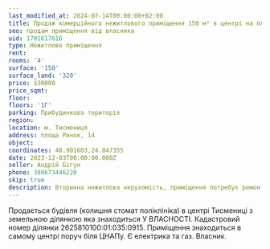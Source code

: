 ```yaml
---
last_modified_at: 2024-07-14T00:00:00+02:00
title: Продаж комерційного нежитлового приміщення 150 м² в центрі на площі Ринок
seo: продам приміщення від власника
uid: 1701617616
type: Нежитлове приміщення
rent:
rooms: '4'
surface: '150'
surface_land: '320'
price: $30000
price_sqmt:
floor:
floors: '1Г'
parking: Прибудинкова територія
region:
location: м. Тисмениця
address: площа Ринок, 14
object:
coordinates: 48.901603,24.847355
date: 2023-12-03T00:00:00.000Z
seller: Андрій Бігун
phone: 380673446220
skip: true
description: Вторинна нежитлова нерухомість, приміщення потребує ремонтно-оздоблювальних робіт
---
```


Продається будівля (колишня стомат поліклініка) в центрі Тисмениці з земельною ділянкою яка знаходиться У ВЛАСНОСТІ. Кадастровий номер ділянки 2625810100:01:035:0915. Приміщення знаходиться в самому центрі поруч біля ЦНАПу. Є електрика та газ. Власник.
